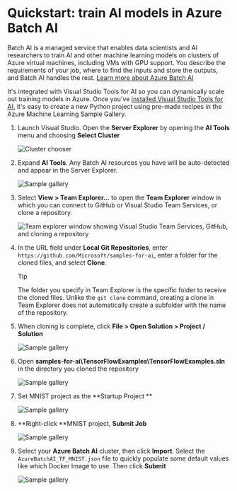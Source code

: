 # Quickstart: train AI models in Azure Batch AI

Batch AI is a managed service that enables data scientists and AI researchers to train AI and other machine learning models on clusters of Azure virtual machines, including VMs with GPU support. You describe the requirements of your job, where to find the inputs and store the outputs, and Batch AI handles the rest. [Learn more about Azure Batch AI](https://docs.microsoft.com/en-us/azure/batch-ai/overview) 

It's integrated with Visual Studio Tools for AI so you can dynamically scale out training models in Azure.  Once you've [installed Visual Studio Tools for AI](installation.md), it's easy to create a new Python project using pre-made recipes in the Azure Machine Learning Sample Gallery.

1. Launch Visual Studio. Open the **Server Explorer** by opening the **AI Tools** menu and choosing **Select Cluster**	

    ![Cluster chooser](./media/select-cluster.png)

	 
2. Expand **AI Tools**. Any Batch AI resources you have will be auto-detected and appear in the Server Explorer. 
	
    ![Sample gallery](./media/batchai.png)

3. Select **View > Team Explorer...** to open the **Team Explorer** window in which you can connect to GitHub or Visual Studio Team Services, or clone a repository.

    ![Team explorer window showing Visual Studio Team Services, GitHub, and cloning a repository](./media/team-explorer.png)

4. In the URL field under **Local Git Repositories**, enter `https://github.com/Microsoft/samples-for-ai`, enter a folder for the cloned files, and select **Clone**.

    > [!Tip]
    > The folder you specify in Team Explorer is the specific folder to receive the cloned files. Unlike the `git clone` command, creating a clone in Team Explorer does not automatically create a subfolder with the name of the repository.

5. When cloning is complete, click **File > Open Solution > Project / Solution**
	
	![Sample gallery](./media/open-solution.png)

5. Open **samples-for-ai\TensorFlowExamples\TensorFlowExamples.sln** in the directory you cloned the repository 

	![Sample gallery](./media/tensorflowexamples.png)

5. Set MNIST project as the **Startup Project **

	![Sample gallery](./media/mnist-startup.png)

1. **Right-click **MNIST project, **Submit Job**

	![Sample gallery](media/submit-job.png)

1. Select your **Azure Batch AI** cluster, then click **Import**. Select the `AzureBatchAI_TF_MNIST.json` file to quickly populate some default values like which Docker Image to use. Then click **Submit**

	![Sample gallery](./media/submit-batch.png)
